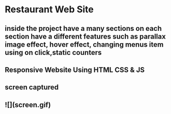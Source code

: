 <h1>Restaurant Web Site<h2>

<h2>inside the project have a many sections on each section have a different features such as parallax image effect, hover effect, changing menus item using on click,static counters <h2>

<h2>Responsive Website Using HTML CSS & JS <h2>

<h2>screen captured<h2>
![](screen.gif)